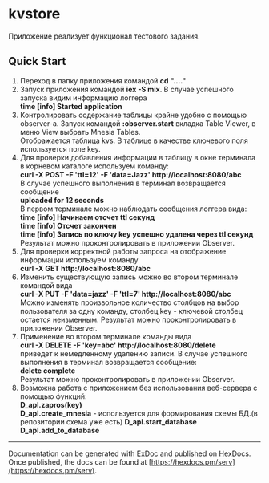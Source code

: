 # kvstore

Приложение реализует функционал тестового задания.

## Quick Start

1. Переход в папку приложения командой **cd "...."**
2. Запуск приложения командой **iex -S mix**. В случае успешного запуска видим информацию логгера  
  **time [info] Started application**
3. Контролировать содержание таблицы крайне удобно с помощью observer-а. Запуск командой **:observer.start** вкладка Table Viewer, в меню View выбрать Mnesia Tables.  
  Отображается таблица kvs. В таблице в качестве ключевого поля используется поле key.
4. Для проверки добавления информации в таблицу в окне терминала в корневом каталоге используем команду:  
  **curl -X POST -F 'ttl=12' -F 'data=Jazz' http://localhost:8080/abc**  
  В случае успешного выполнения в терминал возвращается сообщение  
  **uploaded for 12 seconds**  
  В первом терминале можно наблюдать сообщения логгера вида:  
			**time [info] Начинаем отсчет ttl секунд**    
			**time [info] Отсчет закончен**  
			**time [info] Запись по ключу key успешно удалена через ttl секунд**  
  Результат можно проконтролировать в приложении Observer.
5. Для проверки корректной работы запроса на отображение информации используем команду  
  **curl -X GET http://localhost:8080/abc**  
6. Изменить существующую запись можно во втором терминале командой вида  
  **curl -X  PUT -F 'data=jazz' -F 'ttl=7' http://localhost:8080/abc**  
  Можно изменять произвольное количество столбцов на выбор пользователя за одну команду, столбец key - ключевой столбец остается неизменным. Результат можно проконтролировать в приложении Observer.  
7. Применение во втором терминале команды вида   
  **curl -X DELETE -F 'key=abc' http://localhost:8080/delete**  
   приведет к немедленному удалению записи. В случае успешного выполнения в терминал возвращается сообщение:  
      **delete complete**  
      Результат можно проконтролировать в приложении Observer.
8. Возможна работа с приложением без использования веб-сервера с помощью функций:  
  **D_apl.zapros(key)**  
  **D_apl.create_mnesia**  - используется для формирования схемы БД.(в репозитории схема уже есть)
  **D_apl.start_database**  
  **D_apl.add_to_database**
***
Documentation can be generated with [ExDoc](https://github.com/elixir-lang/ex_doc)
and published on [HexDocs](https://hexdocs.pm). Once published, the docs can
be found at [https://hexdocs.pm/serv](https://hexdocs.pm/serv).
